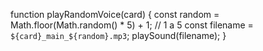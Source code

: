 function playRandomVoice(card) {
  const random = Math.floor(Math.random() * 5) + 1; // 1 a 5
  const filename = `${card}_main_${random}.mp3`;
  playSound(filename);
}

